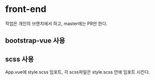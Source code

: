 # front-end
작업은 개인의 브랜치에서 하고, master에는 PR만 한다.

## bootstrap-vue 사용
## scss 사용
App.vue에 style.scss 임포트, 각 scss파일은 style.scss 안에 임포트 시킨다.

